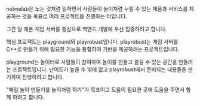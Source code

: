 nolmelab은 노는 것처럼 일하면서 사람들이 놀이처럼 누릴 수 있는 
제품과 서비스를 제공하는 것을 목표로 여러 프로젝트를 
진행하는 터입니다. 

그간 일 해온 게임 서버를 중심으로 백엔드 개발에 우선 집중하려고 합니다.

핵심 프로젝트는 playground와 playrobust입니다. playrobust는 게임 서버를 
C++로 만들기 위해 필요한 기능을 통합하여 기반을 제공하려는 프로젝트입니다. 

playground는 놀이터로 사람들이 참여하여 놀이를 만들고 즐길 수 있는 
공간을 만들려는 프로젝트입니다. 난이도가 높을 수 밖에 없고 playrobust에서 
준비되는 내용들을 분기하여 진행하려고 합니다. 

"매일 놀이 만들기를 놀이처럼 하기"가 목표이고 도움이 필요한 곳에 
도움을 주면서 함께 하려고 합니다. 

